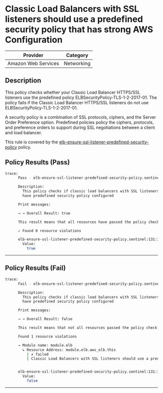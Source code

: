 # Classic Load Balancers with SSL listeners should use a predefined security policy that has strong AWS Configuration

| Provider            | Category     |
|---------------------|--------------|
| Amazon Web Services | Networking   |

## Description

This policy checks whether your Classic Load Balancer HTTPS/SSL listeners use the predefined policy ELBSecurityPolicy-TLS-1-2-2017-01. The policy fails if the Classic Load Balancer HTTPS/SSL listeners do not use ELBSecurityPolicy-TLS-1-2-2017-01.

A security policy is a combination of SSL protocols, ciphers, and the Server Order Preference option. Predefined policies policy the ciphers, protocols, and preference orders to support during SSL negotiations between a client and load balancer.

This rule is covered by the [elb-ensure-ssl-listener-predefined-security-policy](../../policies/elb-ensure-ssl-listener-predefined-security-policy.sentinel) policy.

## Policy Results (Pass)
```bash
trace:
      Pass - elb-ensure-ssl-listener-predefined-security-policy.sentinel

      Description:
        This policy checks if classic load balancers with SSL listeners
        have predefined security policy configured

      Print messages:

      → → Overall Result: true

      This result means that all resources have passed the policy check for the policy elb-ensure-ssl-listener-predefined-security-policy.

      ✓ Found 0 resource violations

      elb-ensure-ssl-listener-predefined-security-policy.sentinel:131:1 - Rule "main"
        Value:
          true
```

---

## Policy Results (Fail)
```bash
trace:
      Fail - elb-ensure-ssl-listener-predefined-security-policy.sentinel

      Description:
        This policy checks if classic load balancers with SSL listeners
        have predefined security policy configured

      Print messages:

      → → Overall Result: false

      This result means that not all resources passed the policy check and the protected behavior is not allowed for the policy elb-ensure-ssl-listener-predefined-security-policy.

      Found 1 resource violations

      → Module name: module.elb
        ↳ Resource Address: module.elb.aws_elb.this
          | ✗ failed
          | Classic Load Balancers with SSL listeners should use a predefined security policy that has strong AWS Configuration. Refer to https://docs.aws.amazon.com/securityhub/latest/userguide/elb-controls.html#elb-8 for more details.


      elb-ensure-ssl-listener-predefined-security-policy.sentinel:131:1 - Rule "main"
        Value:
          false
```

---
